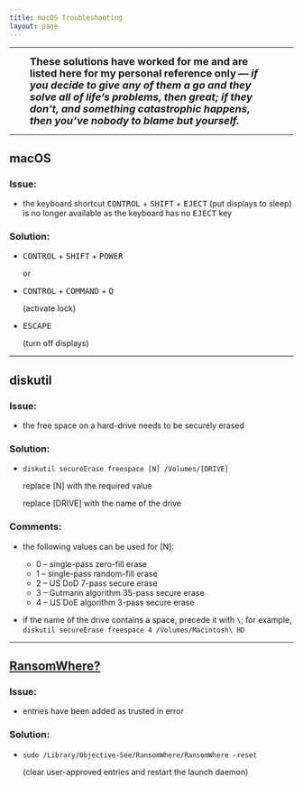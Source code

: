 ```yaml
---
title: macOS Troubleshooting
layout: page
---
```


---

<font size="4">
<span style="display:block; margin-left:2em; margin-right:2em">
<b>These solutions have worked for me and are listed here for my personal reference only&nbsp;—<i> if you decide to give any of them a go and they solve all of life’s problems, then great; if they don’t, and something catastrophic happens, then you’ve nobody to blame but yourself.</i></b>
</span>
</font>

---

## macOS ##

### Issue: ###

- the keyboard shortcut <kbd>CONTROL</kbd> + <kbd>SHIFT</kbd> + <kbd>EJECT</kbd> (put displays to sleep) is no longer available as the keyboard has no <kbd>EJECT</kbd> key

### Solution: ###

- <kbd>CONTROL</kbd> + <kbd>SHIFT</kbd> + <kbd>POWER</kbd>

  or
  
- <kbd>CONTROL</kbd> + <kbd>COMMAND</kbd> + <kbd>Q</kbd>

  (activate lock)

- <kbd>ESCAPE</kbd>

  (turn off displays)

---

## diskutil ##

### Issue: ###

- the free space on a hard-drive needs to be securely erased

### Solution: ###

- `diskutil secureErase freespace [N] /Volumes/[DRIVE]`

  replace [N] with the required value
  
  replace [DRIVE] with the name of the drive
  
### Comments: ###

- the following values can be used for [N]:

    - 0 – single-pass zero-fill erase
    - 1 – single-pass random-fill erase
    - 2 – US DoD 7-pass secure erase
    - 3 – Gutmann algorithm 35-pass secure erase
    - 4 – US DoE algorithm 3-pass secure erase
    
<ul>    
<li>if the name of the drive contains a space, precede it with <code>\</code>; for example, <code>diskutil secureErase freespace 4 /Volumes/Macintosh\ HD</code></li>
</ul>

---

## [RansomWhere?](https://objective-see.org/products/ransomwhere.html) ##

### Issue: ###

- entries have been added as trusted in error

### Solution: ###

- `sudo /Library/Objective-See/RansomWhere/RansomWhere -reset`

   (clear user-approved entries and restart the launch daemon)
   

   
   
